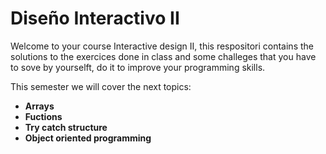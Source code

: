 # Diseño Interactivo II

Welcome to your course Interactive design II, this respositori contains the solutions
to the exercices done in class and some challeges that you have to sove by yourselft, do it to improve your programming skills.

This semester we will cover the next topics:

* __Arrays__
* __Fuctions__
* __Try catch structure__
* __Object oriented programming__

